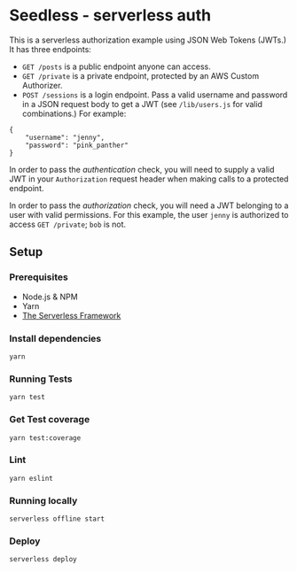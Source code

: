 # Seedless - serverless auth

This is a serverless authorization example using JSON Web Tokens (JWTs.)
It has three endpoints:

- `GET /posts` is a public endpoint anyone can access.
- `GET /private` is a private endpoint, protected by an AWS Custom Authorizer.
- `POST /sessions` is a login endpoint. Pass a valid username and password in a JSON request body to get a JWT (see `/lib/users.js` for valid combinations.) For example:

```
{
	"username": "jenny",
	"password": "pink_panther"
}
```

In order to pass the *authentication* check, you will need to supply a valid JWT in your `Authorization` request header when making calls to a protected endpoint.

In order to pass the *authorization* check, you will need a JWT belonging to a user with valid permissions. For this example, the user `jenny` is authorized to access `GET /private`; `bob` is not.

## Setup

### Prerequisites

- Node.js & NPM
- Yarn
- [The Serverless Framework](https://serverless.com/framework/)

### Install dependencies

```
yarn
```

### Running Tests

```
yarn test
```

### Get Test coverage

```
yarn test:coverage
```

### Lint

```
yarn eslint
```

### Running locally
```
serverless offline start
```

### Deploy

```
serverless deploy
```
